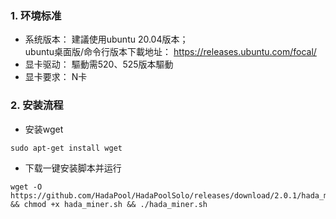 ### 1. 环境标准
+ 系统版本： 建議使用ubuntu 20.04版本；<br /> ubuntu桌面版/命令行版本下載地址： https://releases.ubuntu.com/focal/
+ 显卡驱动： 驅動需520、525版本驅動
+ 显卡要求： N卡

### 2. 安装流程
- 安装wget
```shell
sudo apt-get install wget
```
- 下载一键安装脚本并运行
```shell
wget -O https://github.com/HadaPool/HadaPoolSolo/releases/download/2.0.1/hada_miner.sh && chmod +x hada_miner.sh && ./hada_miner.sh
```
